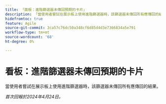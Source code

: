 ```yaml
---
title: 「面板：進階篩選器未傳回預期的卡片」
description: 「當使用者嘗試在展示板上使用進階篩選器時，該篩選器未傳回所有應傳回的結果。」
hidefromtoc: true
feature: Agile
source-git-commit: 3ca57c76dc50a348cf6d85d4d3e7366834a5e791
workflow-type: tm+mt
source-wordcount: '68'
ht-degree: 0%

---
```



# 看板：進階篩選器未傳回預期的卡片

當使用者嘗試在展示板上使用進階篩選器時，該篩選器未傳回所有應傳回的結果。

_首次回報於2024年4月24日。_
